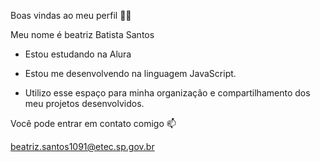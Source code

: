 Boas vindas ao meu perfil 💙💙

Meu nome é beatriz Batista Santos

- Estou estudando na Alura

- Estou me desenvolvendo na linguagem JavaScript.

- Utilizo esse espaço para minha organização e compartilhamento dos meu projetos desenvolvidos.

Você pode entrar em contato comigo 📫 

beatriz.santos1091@etec.sp.gov.br
